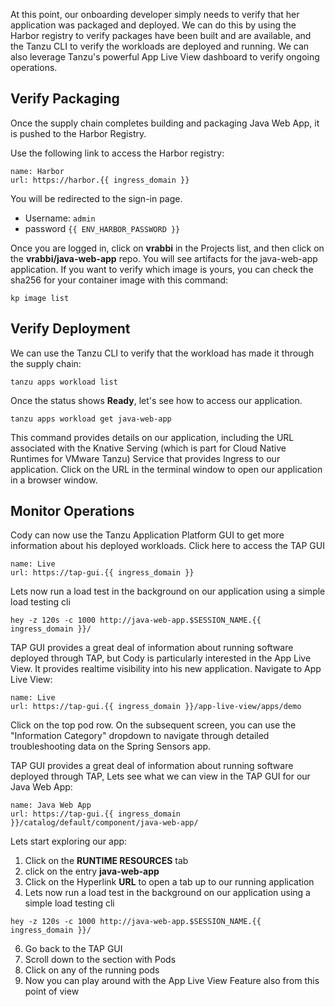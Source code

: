 At this point, our onboarding developer simply needs to verify that her application was packaged and deployed. We can do this by using the Harbor registry to verify packages have been built and are available, and the Tanzu CLI to verify the workloads are deployed and running. We can also leverage Tanzu's powerful App Live View dashboard to verify ongoing operations.

## Verify Packaging

Once the supply chain completes building and packaging Java Web App, it is pushed to the Harbor Registry.

Use the following link to access the Harbor registry:

```dashboard:open-url
name: Harbor
url: https://harbor.{{ ingress_domain }}
```

You will be redirected to the sign-in page.

* Username: ```admin```
* password ```{{ ENV_HARBOR_PASSWORD }}```

Once you are logged in, click on **vrabbi** in the Projects list, and then click on the **vrabbi/java-web-app** repo. You will see artifacts for the java-web-app application. If you want to verify which image is yours, you can check the sha256 for your container image with this command:

```execute
kp image list
```

## Verify Deployment

We can use the Tanzu CLI to verify that the workload has made it through the supply chain:

```execute
tanzu apps workload list
```

Once the status shows **Ready**, let's see how to access our application.

```execute
tanzu apps workload get java-web-app
```

This command provides details on our application, including the URL associated with the Knative Serving (which is part for Cloud Native Runtimes for VMware Tanzu) Service that provides Ingress to our application. Click on the URL in the terminal window to open our application in a browser window.

## Monitor Operations

Cody can now use the Tanzu Application Platform GUI to get more information about his deployed workloads. Click here to access the TAP GUI

```dashboard:open-url
name: Live
url: https://tap-gui.{{ ingress_domain }}
```
Lets now run a load test in the background on our application using a simple load testing cli
```execute
hey -z 120s -c 1000 http://java-web-app.$SESSION_NAME.{{ ingress_domain }}/
```
TAP GUI provides a great deal of information about running software deployed through TAP, but Cody is particularly interested in the App Live View. It provides realtime visibility into his new application. Navigate to App Live View:
  
```dashboard:open-url
name: Live
url: https://tap-gui.{{ ingress_domain }}/app-live-view/apps/demo
```  
Click on the top pod row. On the subsequent screen, you can use the "Information Category" dropdown to navigate through detailed troubleshooting data on the Spring Sensors app.

TAP GUI provides a great deal of information about running software deployed through TAP, Lets see what we can view in the TAP GUI for our Java Web App:

```dashboard:open-url
name: Java Web App
url: https://tap-gui.{{ ingress_domain }}/catalog/default/component/java-web-app/
```
Lets start exploring our app:
1. Click on the **RUNTIME RESOURCES** tab
2. click on the entry **java-web-app**
3. Click on the Hyperlink **URL** to open a tab up to our running application
4. Lets now run a load test in the background on our application using a simple load testing cli
```execute
hey -z 120s -c 1000 http://java-web-app.$SESSION_NAME.{{ ingress_domain }}/
```
6. Go back to the TAP GUI
7. Scroll down to the section with Pods
8. Click on any of the running pods
9. Now you can play around with the App Live View Feature also from this point of view
